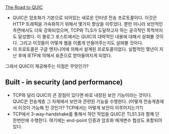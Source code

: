 [The Road to QUIC](https://blog.cloudflare.com/the-road-to-quic/) 

- QUIC은 암호화가 기본으로 되어있는 새로운 인터넷 전송 프로토콜이다. 이것은 HTTP 트래픽을 가속화하기 위해서 몇가지 향상을 이루었다. 뿐만 아니라 보안적인 측면에서도 더욱 강화되었으며, TCP와 TLS가 도달하고자 하는 궁극적인 목적까지도 달성했다. 이 블로그 포스트에서는 QUIC의 대략적인 내용에 대해서 살펴볼 것이다. 그리고 이것들이 어떻게 웹을 이롭게 만들어주는지도 살펴볼 것이다. 
- 이 프로토콜은 구글 엔지니어에 의해서 설계된 프로토콜이었다. 실험적인 몇년이 지난 후에 IETF에 의해서 표준으로 받아들여지게 되었다. 

그래서 QUIC이 제공해주는 이점은 무엇인가? 

## Built - in security (and performance) 

- TCP와 달리 QUIC의 큰 장점이 있다면 바로 내장된 보안 기능이라는 것이다. QUIC은 전송계층 그 자체에서 보안과 관련된 기능을 수행한다. (어떻게 전송계층에서 이것이 가능해 진 것인가? TCP에서는 어떻게 보안이 이루어지는가?)
- TCP에서 3-way-handshake를 통해서 하던 작업을 QUIC은 TLS1.3과 함꼐 단 한번만에 수행한다. 여기에는 end-point 인증과 암호화 매개변수 협상도 포함되어있다. 

